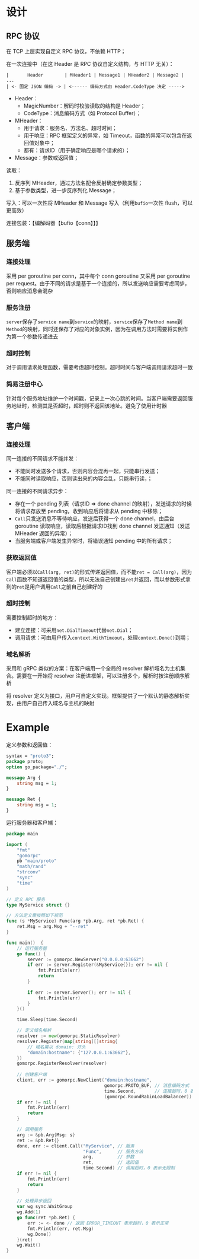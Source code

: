 # 设计

## RPC 协议

在 TCP 上层实现自定义 RPC 协议，不依赖 HTTP；

在一次连接中（在这 Header 是 RPC 协议自定义结构，与 HTTP 无关）：

```
|       Header        | MHeader1 | Message1 | MHeader2 | Message2 | ...
| <- 固定 JSON 编码 -> | <------ 编码方式由 Header.CodeType 决定 ----->
```

- Header：
  - MagicNumber：解码时校验读取的结构是 Header；
  - CodeType：消息编码方式（如 Protocol Buffer）；
- MHeader：
	- 用于请求：服务名、方法名、超时时间；
	- 用于响应：RPC 框架定义的异常，如 Timeout，函数的异常可以包含在返回值对象中；
	- 都有：请求ID（用于确定响应是哪个请求的）；
- Message：参数或返回值；

读取：

1. 反序列 MHeader，通过方法名配合反射确定参数类型；
2. 基于参数类型，进一步反序列化 Message；

写入：可以一次性将 MHeader 和 Message 写入（利用`bufio`一次性 flush，可以更高效）

连接包装：【编解码器【bufio【conn】】】

## 服务端

### 连接处理

采用 per goroutine per conn，其中每个 conn goroutine 又采用 per goroutine per request。由于不同的请求是基于一个连接的，所以发送响应需要考虑同步，否则响应消息会混杂

### 服务注册

`server`保存了`service name`到`service`的映射，`service`保存了`Method name`到`Method`的映射，同时还保存了对应的对象实例，因为在调用方法时需要将实例作为第一个参数传递进去

### 超时控制

对于调用请求处理函数，需要考虑超时控制。超时时间与客户端调用请求超时一致

### 简易注册中心

针对每个服务地址维护一个时间戳，记录上一次心跳的时间。当客户端需要返回服务地址时，检测其是否超时，超时则不返回该地址。避免了使用计时器

## 客户端

### 连接处理

同一连接的不同请求不能并发：

- 不能同时发送多个请求，否则内容会混再一起，只能串行发送；
- 不能同时读取响应，否则读出来的内容会乱，只能串行读，；

同一连接的不同请求异步：

- 存在一个 pending 列表（请求ID => done channel 的映射），发送请求的时候将请求存放至 pending，收到响应后将请求从 pending 中移除；
- `Call`只发送消息不等待响应，发送后获得一个 done channel，由后台 goroutine 读取响应，读取后根据请求ID找到 done channel 发送通知（发送 MHeader 返回的异常）；
- 当服务端或客户端发生异常时，将错误通知 pending 中的所有请求；

### 获取返回值

客户端必须以`Call(arg, ret)`的形式传递返回值，而不能`ret = Call(arg)`，因为`Call`函数不知道返回值的类型，所以无法自己创建出`ret`并返回，而以参数形式拿到的`ret`是用户调用`Call`之前自己创建好的

### 超时控制

需要控制超时的地方：

- 建立连接：可采用`net.DialTimeout`代替`net.Dial`；
- 调用请求：可由用户传入`context.WithTimeout`，处理`context.Done()`到期；

### 域名解析

采用和 gRPC 类似的方案：在客户端用一个全局的 resolver 解析域名为主机集合。需要在一开始将 resolver 注册进框架，可以注册多个，解析时按注册顺序解析

将 resolver 定义为接口，用户可自定义实现。框架提供了一个默认的静态解析实现，由用户自己传入域名与主机的映射

# Example

定义参数和返回值：

```protobuf
syntax = "proto3";
package proto;
option go_package="./";

message Arg {
	string msg = 1;
}

message Ret {
	string msg = 1;
}
```

运行服务器和客户端：

```go
package main

import (
	"fmt"
	"gomorpc"
	pb "main/proto"
	"math/rand"
	"strconv"
	"sync"
	"time"
)

// 定义 RPC 服务
type MyService struct {}

// 方法定义需按照如下规范
func (s *MyService) Func(arg *pb.Arg, ret *pb.Ret) {
	ret.Msg = arg.Msg + "--ret"
}

func main()  {
    // 运行服务器
	go func() {
		server := gomorpc.NewServer("0.0.0.0:63662")
		if err := server.Register(&MyService{}); err != nil {
			fmt.Println(err)
            return
		}
		
		if err := server.Server(); err != nil {
			fmt.Println(err)
		}
	}()

	time.Sleep(time.Second)

    // 定义域名解析
	resolver := new(gomorpc.StaticResolver)
	resolver.Register(map[string][]string{
        // 域名需以 domain: 开头
		"domain:hostname": {"127.0.0.1:63662"},
	})
	gomorpc.RegisterResolver(resolver)
	
    // 创建客户端
    client, err := gomorpc.NewClient("domain:hostname", 
                                     gomorpc.PROTO_BUF, // 消息编码方式
                                     time.Second,       // 连接超时，0 表示无限制
                                     (gomorpc.RoundRabinLoadBalancer)) // 负载均衡
	if err != nil {
		fmt.Println(err)
		return
	}

    // 调用服务
    arg := &pb.Arg{Msg: s}
    ret := &pb.Ret{}
    done, err := client.Call("MyService", // 服务
                             "Func",      // 服务方法
                             arg,         // 参数
                             ret,         // 返回值
                             time.Second) // 调用超时，0 表示无限制
    if err != nil {
        fmt.Println(err)
        return
    }
	
    // 处理异步返回
    var wg sync.WaitGroup
    wg.Add(1)
    go func(ret *pb.Ret) {
        err := <- done // 返回 ERROR_TIMEOUT 表示超时，0 表示正常
        fmt.Println(err, ret.Msg)
        wg.Done()
    }(ret)
    wg.Wait()
}

```

